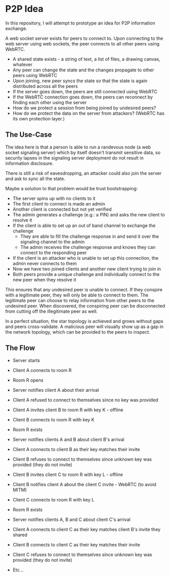 # P2P Idea

In this repository, I will attempt to prototype an idea for P2P information exchange.

A web socket server exists for peers to connect to.
Upon connecting to the web server using web sockets, the peer connects to all other peers using WebRTC.

- A shared state exists - a string of text, a list of files, a drawing canvas, whatever
- Any peer can change the state and the changes propagate to other peers using WebRTC
- Upon joining, new peer syncs the state so that the state is again distributed across all the peers
- If the server goes down, the peers are still connected using WebRTC
- If the WebRTC connection goes down, the peers can reconnect by finding each other using the server
- How do we protect a session from being joined by undesired peers?
- How do we protect the data on the server from attackers? (WebRTC has its own protection layer.)

## The Use-Case

The idea here is that a person is able to run a randevous node (a web socket signaling server)
which by itself doesn't transmit sensitive data, so security lapses in the signaling server
deployment do not result in information disclosure.

There is still a risk of eavesdropping, an attacker could also join the server and ask to sync
all the state.

Maybe a solution to that problem would be trust bootstrapping:

- The server spins up with no clients to it
- The first client to connect is made an admin
- Another client is connected but not yet verified
- The admin generates a challenge (e.g.: a PIN) and asks the new client to resolve it
- If the client is able to set up an out of band channel to exchange the challenge
  - They are able to fill the challenge response in and send it over the signaling channel to the admin
  - The admin receives the challenge response and knows they can connect to the responding peer
- If the client is an attacker who is unable to set up this connection, the admin never connects to them
- Now we have two joined clients and another new client trying to join in
- Both peers provide a unique challenge and individually connect to the new peer when they resolve it

This ensures that any undesired peer is unable to connect.
If they conspire with a legitimate peer, they will only be able to connect to them.
The legitimate peer can choose to relay information from other peers to the undesired peer.
When discovered, the conspiring peer can be disconnected from cutting off the illegitimate peer as well.

In a perfect situation, the star topology is achieved and grows without gaps and peers cross-validate.
A malicious peer will visually show up as a gap in the network topology, which can be provided to the peers to inspect.

## The Flow

- Server starts

- Client A connects to room R
- Room R opens
- Server notifies client A about their arrival
- Client A refused to connect to themselves since no key was provided
- Client A invites client B to room R with key K - offline

- Client B connects to room R with key K
- Room R exists
- Server notifies clients A and B about client B's arrival
- Client A connects to client B as their key matches their invite
- Client B refuses to connect to themselves since unknown key was provided (they do not invite)
- Client B invites client C to room R with key L - offline
- Client B notifies client A about the client C invite - WebRTC (to avoid MITM)

- Client C connects to room R with key L
- Room R exists
- Server notifies clients A, B and C about client C's arrival
- Client A connects to client C as their key matches client B's invite they shared
- Client B connects to client C as their key matches their invite
- Client C refuses to connect to themselves since unknown key was provided (they do not invite)

- Etc…
